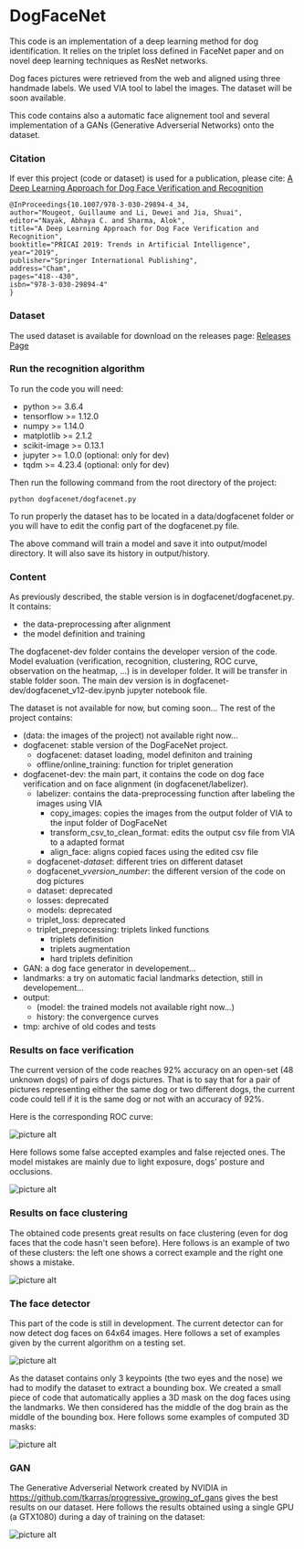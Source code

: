 # DogFaceNet

This code is an implementation of a deep learning method for dog identification. It relies on the triplet loss defined in FaceNet paper and on novel deep learning techniques as ResNet networks.

Dog faces pictures were retrieved from the web and aligned using three handmade labels. We used VIA tool to label the images. The dataset will be soon available.

This code contains also a automatic face alignement tool and several implementation of a GANs (Generative Adverserial Networks) onto the dataset.

### Citation

If ever this project (code or dataset) is used for a publication, please cite: [A Deep Learning Approach for Dog Face Verification and Recognition](https://link.springer.com/chapter/10.1007/978-3-030-29894-4_34)
```
@InProceedings{10.1007/978-3-030-29894-4_34,
author="Mougeot, Guillaume and Li, Dewei and Jia, Shuai",
editor="Nayak, Abhaya C. and Sharma, Alok",
title="A Deep Learning Approach for Dog Face Verification and Recognition",
booktitle="PRICAI 2019: Trends in Artificial Intelligence",
year="2019",
publisher="Springer International Publishing",
address="Cham",
pages="418--430",
isbn="978-3-030-29894-4"
}
```

### Dataset

The used dataset is available for download on the releases page: [Releases Page](https://github.com/GuillaumeMougeot/DogFaceNet/releases/)

### Run the recognition algorithm

To run the code you will need:
* python >= 3.6.4
* tensorflow >= 1.12.0
* numpy >= 1.14.0
* matplotlib >= 2.1.2
* scikit-image >= 0.13.1
* jupyter >= 1.0.0 (optional: only for dev)
* tqdm >= 4.23.4 (optional: only for dev)

Then run the following command from the root directory of the project:

    python dogfacenet/dogfacenet.py

To run properly the dataset has to be located in a data/dogfacenet folder or you will have to edit the config part of the dogfacenet.py file.

The above command will train a model and save it into output/model directory. It will also save its history in output/history.

### Content

As previously described, the stable version is in dogfacenet/dogfacenet.py. It contains:

* the data-preprocessing after alignment
* the model definition and training

The dogfacenet-dev folder contains the developer version of the code. Model evaluation (verification, recognition, clustering, ROC curve, observation on the heatmap, ...) is in developer folder. It will be transfer in stable folder soon. The main dev version is in dogfacenet-dev/dogfacenet_v12-dev.ipynb jupyter notebook file.

The dataset is not available for now, but coming soon...
The rest of the project contains:

* (data: the images of the project) not available right now...
* dogfacenet: stable version of the DogFaceNet project.
    * dogfacenet: dataset loading, model definiton and training
    * offline/online_training: function for triplet generation
* dogfacenet-dev: the main part, it contains the code on dog face verification and on face alignment (in dogfacenet/labelizer).
    * labelizer: contains the data-preprocessing function after labeling the images using VIA
        * copy_images: copies the images from the output folder of VIA to the input folder of DogFaceNet
        * transform_csv_to_clean_format: edits the output csv file from VIA to a adapted format
        * align_face: aligns copied faces using the edited csv file
    * dogfacenet-*dataset*: different tries on different dataset 
    * dogfacenet_v*version_number*: the different version of the code on dog pictures
    * dataset: deprecated
    * losses: deprecated
    * models: deprecated
    * triplet_loss: deprecated
    * triplet_preprocessing: triplets linked functions
        * triplets definition
        * triplets augmentation
        * hard triplets definition
* GAN: a dog face generator in developement...
* landmarks: a try on automatic facial landmarks detection, still in developement...
* output:
    * (model: the trained models not available right now...)
    * history: the convergence curves
* tmp: archive of old codes and tests

### Results on face verification

The current version of the code reaches 92% accuracy on an open-set (48 unknown dogs) of pairs of dogs pictures. That is to say that for a pair of pictures representing either the same dog or two different dogs, the current code could tell if it is the same dog or not with an accuracy of 92%.

Here is the corresponding ROC curve:

![picture alt](https://github.com/GuillaumeMougeot/DogFaceNet/blob/master/images/roc.png)

Here follows some false accepted examples and false rejected ones. The model mistakes are mainly due to light exposure, dogs' posture and occlusions.

![picture alt](https://github.com/GuillaumeMougeot/DogFaceNet/blob/master/images/fa_fr.png)

### Results on face clustering

The obtained code presents great results on face clustering (even for dog faces that the code hasn't seen before).
Here follows is an example of two of these clusters: the left one shows a correct example and the right one shows a mistake.

![picture alt](https://github.com/GuillaumeMougeot/DogFaceNet/blob/master/images/clustering.png)

### The face detector

This part of the code is still in development. The current detector can for now detect dog faces on 64x64 images. Here follows a set of examples given by the current algorithm on a testing set.

![picture alt](https://github.com/GuillaumeMougeot/DogFaceNet/blob/master/images/detector.png)

As the dataset contains only 3 keypoints (the two eyes and the nose) we had to modify the dataset to extract a bounding box. We created a small piece of code that automatically applies a 3D mask on the dog faces using the landmarks. We then considered has the middle of the dog brain as the middle of the bounding box. Here follows some examples of computed 3D masks:

![picture alt](https://github.com/GuillaumeMougeot/DogFaceNet/blob/master/images/mask.png)

### GAN

The Generative Adverserial Network created by NVIDIA in https://github.com/tkarras/progressive_growing_of_gans gives the best results on our dataset. Here follows the results obtained using a single GPU (a GTX1080) during a day of training on the dataset:

![picture alt](https://github.com/GuillaumeMougeot/DogFaceNet/blob/master/images/gan.png)